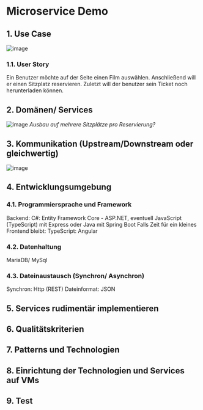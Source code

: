 # Microservice Demo

## 1. Use Case
![image](https://user-images.githubusercontent.com/55581391/136433521-38e91ef3-4eb7-4f1c-9162-08a731e1c783.png)
### 1.1. User Story
 Ein Benutzer möchte auf der Seite einen Film auswählen. Anschließend will er einen Sitzplatz reservieren. Zuletzt will der benutzer sein Ticket noch herunterladen können.
## 2. Domänen/ Services
![image](https://user-images.githubusercontent.com/55581391/136434931-d894a8ca-d859-4b56-b7a5-4bdd6448cdfc.png)
 *Ausbau auf mehrere Sitzplätze pro Reservierung?*
## 3. Kommunikation (Upstream/Downstream oder gleichwertig)
![image](https://user-images.githubusercontent.com/55581391/136436922-02e7045b-8e0f-4f6f-abb3-278b4d8a4f1d.png)
## 4. Entwicklungsumgebung
### 4.1. Programmiersprache und Framework
 Backend: C#: Entity Framework Core - ASP.NET, eventuell JavaScript (TypeScript) mit Express oder Java mit Spring Boot
 Falls Zeit für ein kleines Frontend bleibt: TypeScript: Angular
### 4.2. Datenhaltung
 MariaDB/ MySql
### 4.3. Dateinaustausch (Synchron/ Asynchron)
 Synchron: Http (REST) 
 Dateinformat: JSON
## 5. Services rudimentär implementieren
## 6. Qualitätskriterien 
## 7. Patterns und Technologien
## 8. Einrichtung der Technologien und Services auf VMs
## 9. Test
